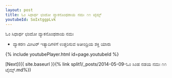 ```yaml
---
layout: post
title: ಓಂ ಸಿಧಾರ್ಥ ಛಂದೋ ವ್ಯಾಕನೊಂಥರಾಯ ನಮಃ ೧೧ ಟೈಮ್ಸ್
youtubeId: SoIxtggpLvk
---
```

 
 
 ಓಂ ಸಿಧಾರ್ಥ ಛಂದೋ ವ್ಯಾಕನೊಂಥರಾಯ ನಮಃ  
 
 -  ವ್ಯಾಕರಣ ಮೀಟರ್ ಇತ್ಯಾದಿಗಳಿಗೆ ಉತ್ತರಿಸುವ ಅತೀಂದ್ರಿಯ ಶಕ್ತಿ ಯಾರು 
 
  
 
  
 
 
 
 
 
 


{% include youtubePlayer.html id=page.youtubeId %}
 
[Next]({{ site.baseurl }}{% link  split1/_posts/2014-05-09-ಓಂ ಸಿಂಹ ನಡಯ ನಮಃ ೧೧ ಟೈಮ್ಸ್.md%})
 
